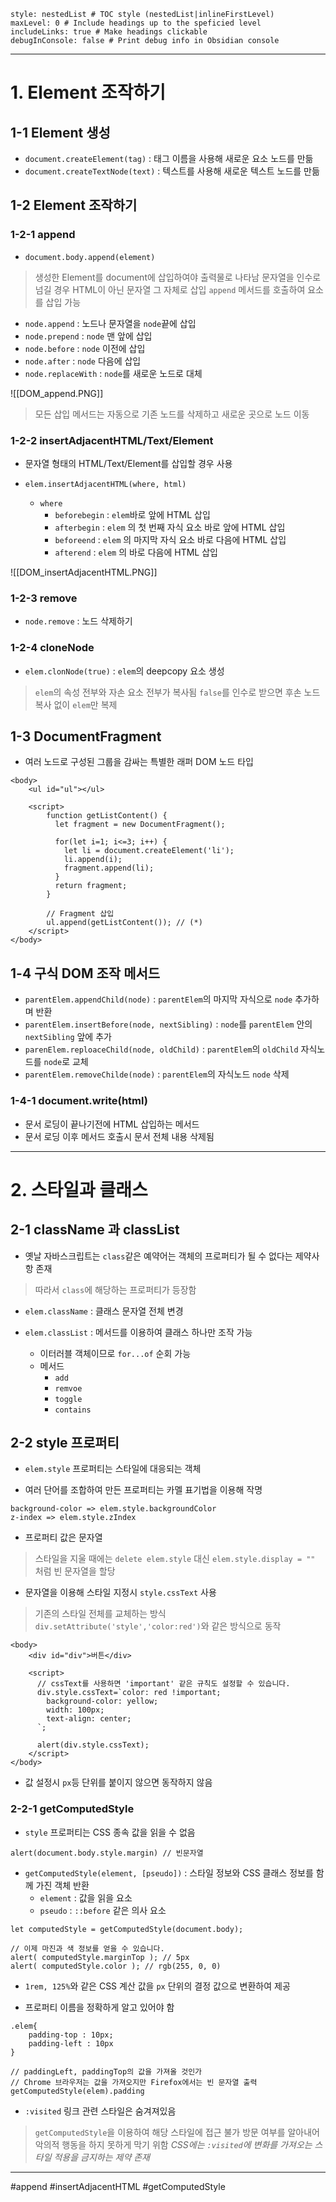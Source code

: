 ```table-of-contents
style: nestedList # TOC style (nestedList|inlineFirstLevel)
maxLevel: 0 # Include headings up to the speficied level
includeLinks: true # Make headings clickable
debugInConsole: false # Print debug info in Obsidian console
```
---
# 1. Element 조작하기

## 1-1 Element 생성

- `document.createElement(tag)` : 태그 이름을 사용해 새로운 요소 노드를 만듦
-  `document.createTextNode(text)` : 텍스트를 사용해 새로운 텍스트 노드를 만듦

## 1-2 Element 조작하기

### 1-2-1 append

-  `document.body.append(element)` 
> 생성한 Element를 document에 삽입하여야 출력물로 나타남
> 문자열을 인수로 넘길 경우 HTML이 아닌 문자열 그 자체로 삽입
> `append` 메서드를 호출하여 요소를 삽입 가능

- `node.append` : 노드나 문자열을 `node`끝에 삽입
- `node.prepend` : `node` 맨 앞에 삽입
- `node.before` : `node` 이전에 삽입
- `node.after` : `node` 다음에 삽입
- `node.replaceWith` : `node`를 새로운 노드로 대체

![[DOM_append.PNG]]

> 모든 삽입 메서드는 자동으로 기존 노드를 삭제하고 새로운 곳으로 노드 이동

### 1-2-2 insertAdjacentHTML/Text/Element

- 문자열 형태의 HTML/Text/Element를 삽입할 경우 사용

- `elem.insertAdjacentHTML(where, html)`
	- `where`
		- `beforebegin` : `elem`바로 앞에 HTML 삽입
		- `afterbegin` : `elem` 의 첫 번째 자식 요소 바로 앞에 HTML 삽입
		- `beforeend` : `elem` 의 마지막 자식 요소 바로 다음에 HTML 삽입
		- `afterend` : `elem` 의 바로 다음에 HTML 삽입

![[DOM_insertAdjacentHTML.PNG]]

### 1-2-3 remove

- `node.remove` : 노드 삭제하기

### 1-2-4 cloneNode

- `elem.clonNode(true)` : `elem`의 deepcopy 요소 생성
> `elem`의 속성 전부와 자손 요소 전부가 복사됨
> `false`를 인수로 받으면 후손 노드 복사 없이 `elem`만 복제

## 1-3 DocumentFragment

- 여러 노드로 구성된 그룹을 감싸는 특별한 래퍼 DOM 노드 타입
```
<body>
	<ul id="ul"></ul>
	
	<script>
		function getListContent() {
		  let fragment = new DocumentFragment();
		
		  for(let i=1; i<=3; i++) {
		    let li = document.createElement('li');
		    li.append(i);
		    fragment.append(li);
		  }
		  return fragment;
		}

		// Fragment 삽입
		ul.append(getListContent()); // (*)
	</script>
</body>
```

## 1-4 구식 DOM 조작 메서드

- `parentElem.appendChild(node)` : `parentElem`의 마지막 자식으로 `node` 추가하며 반환
- `parentElem.insertBefore(node, nextSibling)` : `node`를 `parentElem` 안의 `nextSibling` 앞에 추가
- `parenElem.reploaceChild(node, oldChild)` : `parentElem`의 `oldChild` 자식노드를 `node`로 교체
- `parentElem.removeChilde(node)` : `parentElem`의 자식노드 `node` 삭제

### 1-4-1 document.write(html)

- 문서 로딩이 끝나기전에 HTML 삽입하는 메서드
- 문서 로딩 이후 메서드 호출시 문서 전체 내용 삭제됨

---
# 2. 스타일과 클래스

## 2-1 className 과 classList

- 옛날 자바스크립트는 `class`같은 예약어는 객체의 프로퍼티가 될 수 없다는 제약사항 존재
>따라서 `class`에 해당하는 프로퍼티가 등장함

- `elem.className` : 클래스 문자열 전체 변경

- `elem.classList` : 메서드를 이용하여 클래스 하나만 조작 가능
	- 이터러블 객체이므로 `for...of` 순회 가능
	- 메서드
		- `add`
		- `remvoe`
		- `toggle`
		- `contains`

## 2-2 style 프로퍼티

- `elem.style` 프로퍼티는 스타일에 대응되는 객체

- 여러 단어를 조합하여 만든 프로퍼티는 카멜 표기법을 이용해 작명
```
background-color => elem.style.backgroundColor
z-index => elem.style.zIndex
```

- 프로퍼티 값은 문자열
>스타일을 지울 때에는 `delete elem.style` 대신 `elem.style.display = ""` 처럼 빈 문자열을 할당

 - 문자열을 이용해 스타일 지정시 `style.cssText` 사용
>기존의 스타일 전체를 교체하는 방식
>`div.setAttribute('style','color:red')`와 같은 방식으로 동작
```
<body>
	<div id="div">버튼</div>
	
	<script>
	  // cssText를 사용하면 'important' 같은 규칙도 설정할 수 있습니다.
	  div.style.cssText=`color: red !important;
	    background-color: yellow;
	    width: 100px;
	    text-align: center;
	  `;
	
	  alert(div.style.cssText);
	</script>
</body>
```

- 값 설정시 `px`등 단위를 붙이지 않으면 동작하지 않음

### 2-2-1 getComputedStyle

- `style` 프로퍼티는 CSS 종속 값을 읽을 수 없음
```
alert(document.body.style.margin) // 빈문자열
```

- `getComputedStyle(element, [pseudo])` : 스타일 정보와 CSS 클래스 정보를 함께 가진 객체 반환
	- `element` : 값을 읽을 요소
	- `pseudo` : `::before` 같은 의사 요소
```
let computedStyle = getComputedStyle(document.body);

// 이제 마진과 색 정보를 얻을 수 있습니다.
alert( computedStyle.marginTop ); // 5px
alert( computedStyle.color ); // rgb(255, 0, 0)
```

- `1rem, 125%`와 같은 CSS 계산 값을 `px` 단위의 결정 값으로 변환하여 제공

- 프로퍼티 이름을 정확하게 알고 있어야 함
```
.elem{
	padding-top : 10px;
	padding-left : 10px
}

// paddingLeft, paddingTop의 값을 가져올 것인가
// Chrome 브라우저는 값을 가져오지만 Firefox에서는 빈 문자열 출력
getComputedStyle(elem).padding 
```

- `:visited` 링크 관련 스타일은 숨겨져있음
>`getComputedStyle`을 이용하여 해당 스타일에 접근 불가
>방문 여부를 알아내어 악의적 행동을 하지 못하게 막기 위함
>*CSS에는 `:visited`에 변화를 가져오는 스타일 적용을 금지하는 제약 존재*

---
#append #insertAdjacentHTML #getComputedStyle
